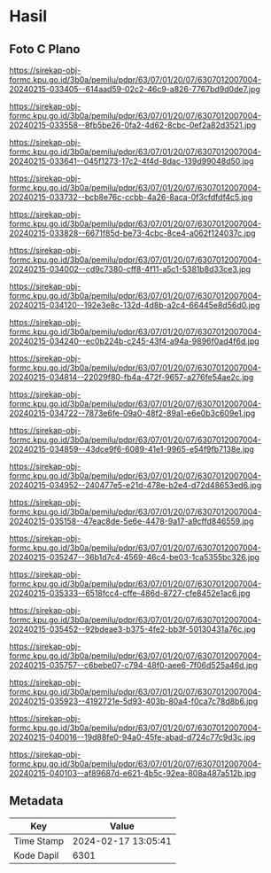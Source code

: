 # Hasil

## Foto C Plano

https://sirekap-obj-formc.kpu.go.id/3b0a/pemilu/pdpr/63/07/01/20/07/6307012007004-20240215-033405--614aad59-02c2-46c9-a826-7767bd9d0de7.jpg

https://sirekap-obj-formc.kpu.go.id/3b0a/pemilu/pdpr/63/07/01/20/07/6307012007004-20240215-033558--8fb5be26-0fa2-4d62-8cbc-0ef2a82d3521.jpg

https://sirekap-obj-formc.kpu.go.id/3b0a/pemilu/pdpr/63/07/01/20/07/6307012007004-20240215-033641--045f1273-17c2-4f4d-8dac-139d99048d50.jpg

https://sirekap-obj-formc.kpu.go.id/3b0a/pemilu/pdpr/63/07/01/20/07/6307012007004-20240215-033732--bcb8e76c-ccbb-4a26-8aca-0f3cfdfdf4c5.jpg

https://sirekap-obj-formc.kpu.go.id/3b0a/pemilu/pdpr/63/07/01/20/07/6307012007004-20240215-033828--6671f85d-be73-4cbc-8ce4-a062f124037c.jpg

https://sirekap-obj-formc.kpu.go.id/3b0a/pemilu/pdpr/63/07/01/20/07/6307012007004-20240215-034002--cd9c7380-cff8-4f11-a5c1-5381b8d33ce3.jpg

https://sirekap-obj-formc.kpu.go.id/3b0a/pemilu/pdpr/63/07/01/20/07/6307012007004-20240215-034120--192e3e8c-132d-4d8b-a2c4-66445e8d56d0.jpg

https://sirekap-obj-formc.kpu.go.id/3b0a/pemilu/pdpr/63/07/01/20/07/6307012007004-20240215-034240--ec0b224b-c245-43f4-a94a-9896f0ad4f6d.jpg

https://sirekap-obj-formc.kpu.go.id/3b0a/pemilu/pdpr/63/07/01/20/07/6307012007004-20240215-034814--22029f80-fb4a-472f-9657-a276fe54ae2c.jpg

https://sirekap-obj-formc.kpu.go.id/3b0a/pemilu/pdpr/63/07/01/20/07/6307012007004-20240215-034722--7873e6fe-09a0-48f2-89a1-e6e0b3c609e1.jpg

https://sirekap-obj-formc.kpu.go.id/3b0a/pemilu/pdpr/63/07/01/20/07/6307012007004-20240215-034859--43dce9f6-6089-41e1-9965-e54f9fb7138e.jpg

https://sirekap-obj-formc.kpu.go.id/3b0a/pemilu/pdpr/63/07/01/20/07/6307012007004-20240215-034952--240477e5-e21d-478e-b2e4-d72d48653ed6.jpg

https://sirekap-obj-formc.kpu.go.id/3b0a/pemilu/pdpr/63/07/01/20/07/6307012007004-20240215-035158--47eac8de-5e6e-4478-9a17-a9cffd846559.jpg

https://sirekap-obj-formc.kpu.go.id/3b0a/pemilu/pdpr/63/07/01/20/07/6307012007004-20240215-035247--36b1d7c4-4569-46c4-be03-1ca5355bc326.jpg

https://sirekap-obj-formc.kpu.go.id/3b0a/pemilu/pdpr/63/07/01/20/07/6307012007004-20240215-035333--6518fcc4-cffe-486d-8727-cfe8452e1ac6.jpg

https://sirekap-obj-formc.kpu.go.id/3b0a/pemilu/pdpr/63/07/01/20/07/6307012007004-20240215-035452--92bdeae3-b375-4fe2-bb3f-50130431a76c.jpg

https://sirekap-obj-formc.kpu.go.id/3b0a/pemilu/pdpr/63/07/01/20/07/6307012007004-20240215-035757--c6bebe07-c794-48f0-aee6-7f06d525a46d.jpg

https://sirekap-obj-formc.kpu.go.id/3b0a/pemilu/pdpr/63/07/01/20/07/6307012007004-20240215-035923--4192721e-5d93-403b-80a4-f0ca7c78d8b6.jpg

https://sirekap-obj-formc.kpu.go.id/3b0a/pemilu/pdpr/63/07/01/20/07/6307012007004-20240215-040016--19d88fe0-94a0-45fe-abad-d724c77c9d3c.jpg

https://sirekap-obj-formc.kpu.go.id/3b0a/pemilu/pdpr/63/07/01/20/07/6307012007004-20240215-040103--af89687d-e621-4b5c-92ea-808a487a512b.jpg


## Metadata

| Key        | Value               |
| ---------- | ------------------- |
| Time Stamp | 2024-02-17 13:05:41 |
| Kode Dapil | 6301                |



